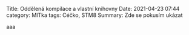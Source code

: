 Title: Oddělená kompilace a vlastní knihovny
Date: 2021-04-23 07:44
category: MITka
tags: Céčko, STM8
Summary: Zde se pokusím ukázat 


aaa
